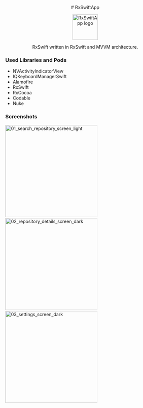 <p align="center">
# RxSwiftApp
</p>

<p align="center">
<img src="https://github.com/gkhnaydn/RxSwiftApp/blob/master/READMEIMAGES/appIcon.png" alt="RxSwiftApp logo" height="80" >
</p>

<p align="center">
RxSwift written in RxSwift and MVVM architecture.
</p>


### Used Libraries and Pods

- NVActivityIndicatorView
- IQKeyboardManagerSwift
- Alamofire
- RxSwift
- RxCocoa
- Codable
- Nuke

### Screenshots

<img alt="01_search_repository_screen_light" src="https://github.com/gkhnaydn/RxSwiftApp/blob/master/READMEIMAGES/image1.png?raw=true" width="290">&nbsp;
<img alt="02_repository_details_screen_dark" src="https://github.com/gkhnaydn/RxSwiftApp/blob/master/READMEIMAGES/image2.png?raw=true" width="290">&nbsp;
<img alt="03_settings_screen_dark" src="https://github.com/gkhnaydn/RxSwiftApp/blob/master/READMEIMAGES/image3.png?raw=true" width="290">&nbsp;
